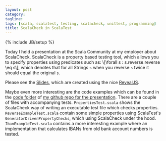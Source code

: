 ```yaml
---
layout: post
category: 
tagline: 
tags: [scala, scalatest, testing, scalacheck, unittest, programming]
title: ScalaCheck in ScalaTest
---
```

{% include JB/setup %}

Today I held a presentation at the Scala Community at my employer about ScalaCheck. 
ScalaCheck is a property based testing tool, which allows you to specify properties using predicates such as: \\[\forall s : s.reverse.reverse \eq s\\], which denotes that for all Strings `s` when you reverse `s` twice it should equal the original `s`.

Please see the [Slides](/PropertyBasedTestingScalaCheck/index.html), which are created using the nice [RevealJS](https://github.com/hakimel/reveal.js/).

Maybe even more interesting are the code examples which can be found in the [code folder](https://github.com/TimSoethout/PropertyBasedTestingScalaCheck/tree/master/code) of [my github repo for the presentation](https://github.com/TimSoethout/PropertyBasedTestingScalaCheck).
There are a couple of files with accompanying tests. `PropertiesTest.scala` shows the ScalaCheck way of writing an executable test file which checks properties.
`ReverseExampleTest.scala` contain some simple properties using ScalaTest's `GeneratorDrivenPropertyChecks`, which using ScalaCheck under the hood.
`IbanExampleTest.scala` contains a more interesting example where an implementation that calculates IBANs from old bank account numbers is tested.
